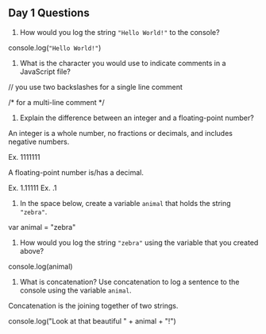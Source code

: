## Day 1 Questions

1. How would you log the string `"Hello World!"` to the console?

console.log(`"Hello World!"`)

1. What is the character you would use to indicate comments in a JavaScript file?

// you use two backslashes for a single line comment 

/* for a multi-line comment */

1. Explain the difference between an integer and a floating-point number?

An integer is a whole number, no fractions or decimals, and includes negative numbers. 

Ex. 1111111


A floating-point number is/has a decimal. 

Ex. 1.11111
Ex. .1

1. In the space below, create a variable `animal` that holds the string `"zebra"`.

var animal = "zebra"

1. How would you log the string `"zebra"` using the variable that you created above?

console.log(animal)

1. What is concatenation? Use concatenation to log a sentence to the console using the variable `animal`.

Concatenation is the joining together of two strings. 

console.log("Look at that beautiful " + animal + "!")
